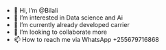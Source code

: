 - 👋 Hi, I’m @Bilali
- 👀 I’m interested in Data science and Ai
- 🌱 I’m currently already developed carrier
- 💞️ I’m looking to collaborate more
- 📫 How to reach me via WhatsApp +255679716868

<!---
Bilali/Bilali is a ✨ special ✨ repository because its `README.md` (this file) appears on your GitHub profile.
You can click the Preview link to take a look at your changes.
--->
